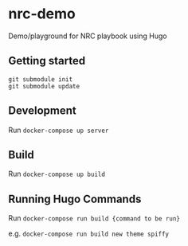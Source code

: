 # nrc-demo
Demo/playground for NRC playbook using Hugo

## Getting started

```
git submodule init
git submodule update
```

## Development

Run `docker-compose up server`

## Build

Run `docker-compose up build`

## Running Hugo Commands

Run `docker-compose run build {command to be run}` 

e.g. `docker-compose run build new theme spiffy`
